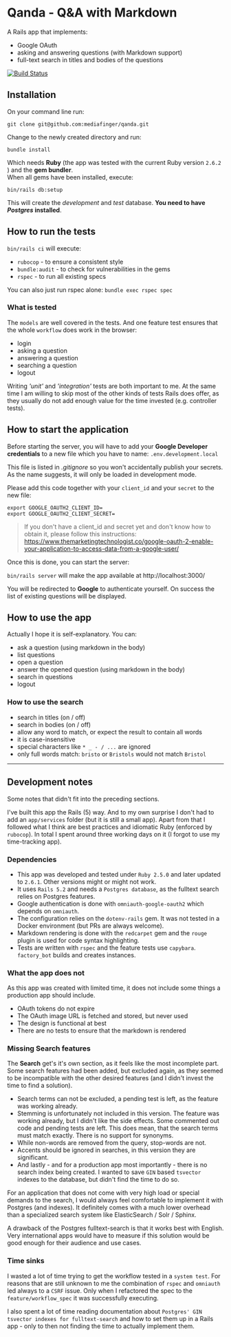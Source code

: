 # Qanda - Q&A with Markdown

A Rails app that implements:

* Google OAuth
* asking and answering questions (with Markdown support)
* full-text search in titles and bodies of the questions

[![Build Status](https://travis-ci.com/mediafinger/qanda.svg?branch=master)](https://travis-ci.com/mediafinger/qanda)

## Installation

On your command line run:

`git clone git@github.com:mediafinger/qanda.git`

Change to the newly created directory and run:

`bundle install`

Which needs **Ruby** (the app was tested with the current Ruby version `2.6.2` ) and the **gem bundler**.  
When all gems have been installed, execute:

`bin/rails db:setup`

This will create the _development_ and _test_ database. **You need to have _Postgres_ installed**.

## How to run the tests

`bin/rails ci` will execute:

* `rubocop` - to ensure a consistent style
* `bundle:audit` - to check for vulnerabilities in the gems
* `rspec` - to run all existing specs

You can also just run rspec alone: `bundle exec rspec spec`

### What is tested

The `models` are well covered in the tests. And one feature test ensures that the whole `workflow` does work in the browser:

* login
* asking a question
* answering a question
* searching a question
* logout

Writing _'unit'_ and _'integration'_ tests are both important to me. At the same time I am willing to skip most of the other kinds of tests Rails does offer, as they usually do not add enough value for the time invested (e.g. controller tests).

## How to start the application

Before starting the server, you will have to add your **Google Developer credentials** to a new file which you have to name: `.env.development.local`

This file is listed in _.gitignore_ so you won't accidentally publish your secrets. As the name suggests, it will only be loaded in development mode.

Please add this code together with your `client_id` and your `secret` to the new file:

```shell
export GOOGLE_OAUTH2_CLIENT_ID=
export GOOGLE_OAUTH2_CLIENT_SECRET=
```

> If you don't have a client_id and secret yet and don't know how to obtain it, please follow this instructions:  
 https://www.themarketingtechnologist.co/google-oauth-2-enable-your-application-to-access-data-from-a-google-user/

Once this is done, you can start the server:

`bin/rails server` will make the app available at http://localhost:3000/

You will be redirected to **Google** to authenticate yourself. On success the list of existing questions will be displayed.

## How to use the app

Actually I hope it is self-explanatory. You can:

* ask a question (using markdown in the body)
* list questions
* open a question
* answer the opened question (using markdown in the body)
* search in questions
* logout

### How to use the search

* search in titles (on / off)
* search in bodies (on / off)
* allow any word to match, or expect the result to contain all words
* it is case-insensitive
* special characters like `* _ - / ...` are ignored
* only full words match: `bristo` or `Bristols` would not match `Bristol`

---

## Development notes

Some notes that didn't fit into the preceding sections.

I've built this app the Rails (5) way. And to my own surprise I don't had to add an `app/services` folder (but it is still a small app). Apart from that I followed what I think are best practices and idiomatic Ruby (enforced by `rubocop`). In total I spent around three working days on it (I forgot to use my time-tracking app).

### Dependencies

* This app was developed and tested under `Ruby 2.5.0` and later updated to `2.6.1`. Other versions might or might not work.
* It uses `Rails 5.2` and needs a `Postgres database`, as the fulltext search relies on Postgres features.
* Google authentication is done with `omniauth-google-oauth2` which depends on `omniauth`.
* The configuration relies on the `dotenv-rails` gem. It was not tested in a Docker environment (but PRs are always welcome).
* Markdown rendering is done with the `redcarpet` gem and the `rouge` plugin is used for code syntax highlighting.
* Tests are written with `rspec` and the feature tests use `capybara`. `factory_bot` builds and creates instances.

### What the app does not

As this app was created with limited time, it does not include some things a production app should include.

* OAuth tokens do not expire
* The OAuth image URL is fetched and stored, but never used
* The design is functional at best
* There are no tests to ensure that the markdown is rendered

### Missing Search features

The **Search** get's it's own section, as it feels like the most incomplete part. Some search features had been added, but excluded again, as they seemed to be incompatible with the other desired features (and I didn't invest the time to find a solution).

* Search terms can not be excluded, a pending test is left, as the feature was working already.
* Stemming is unfortunately not included in this version. The feature was working already, but I didn't like the side effects. Some commented out code and pending tests are left. This does mean, that the search terms must match exactly. There is no support for synonyms.
* While non-words are removed from the query, stop-words are not.
* Accents should be ignored in searches, in this version they are significant.
* And lastly - and for a production app most importantly - there is no search index being created. I wanted to save `GIN` based `tsvector` indexes to the database, but didn't find the time to do so.

For an application that does not come with very high load or special demands to the search, I would always feel comfortable to implement it with Postgres (and indexes). It definitely comes with a much lower overhead than a specialized search system like ElasticSearch / Solr / Sphinx.

A drawback of the Postgres fulltext-search is that it works best with English. Very international apps would have to measure if this solution would be good enough for their audience and use cases.

### Time sinks

I wasted a lot of time trying to get the workflow tested in a `system test`. For reasons that are still unknown to me the combination of `rspec` and `omniauth` led always to a `CSRF` issue. Only when I refactored the spec to the `feature/workflow_spec` it was successfully executing.

I also spent a lot of time reading documentation about `Postgres' GIN tsvector indexes for fulltext-search` and how to set them up in a Rails app - only to then not finding the time to actually implement them.
